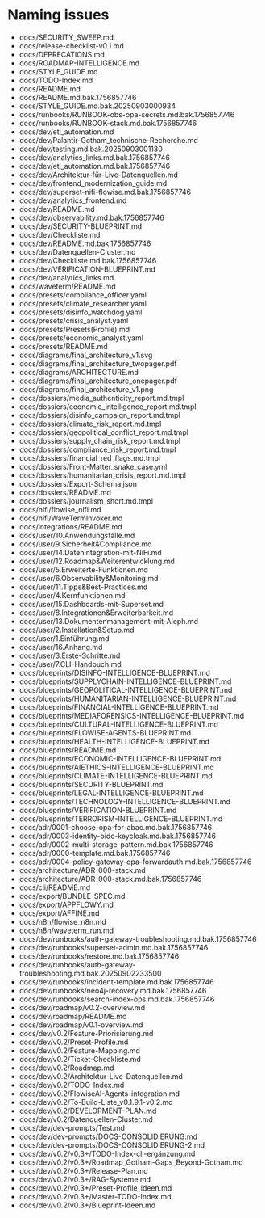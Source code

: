 # Naming issues

- docs/SECURITY_SWEEP.md
- docs/release-checklist-v0.1.md
- docs/DEPRECATIONS.md
- docs/ROADMAP-INTELLIGENCE.md
- docs/STYLE_GUIDE.md
- docs/TODO-Index.md
- docs/README.md
- docs/README.md.bak.1756857746
- docs/STYLE_GUIDE.md.bak.20250903000934
- docs/runbooks/RUNBOOK-obs-opa-secrets.md.bak.1756857746
- docs/runbooks/RUNBOOK-stack.md.bak.1756857746
- docs/dev/etl_automation.md
- docs/dev/Palantir-Gotham_technische-Recherche.md
- docs/dev/testing.md.bak.20250903001130
- docs/dev/analytics_links.md.bak.1756857746
- docs/dev/etl_automation.md.bak.1756857746
- docs/dev/Architektur-für-Live-Datenquellen.md
- docs/dev/frontend_modernization_guide.md
- docs/dev/superset-nifi-flowise.md.bak.1756857746
- docs/dev/analytics_frontend.md
- docs/dev/README.md
- docs/dev/observability.md.bak.1756857746
- docs/dev/SECURITY-BLUEPRINT.md
- docs/dev/Checkliste.md
- docs/dev/README.md.bak.1756857746
- docs/dev/Datenquellen-Cluster.md
- docs/dev/Checkliste.md.bak.1756857746
- docs/dev/VERIFICATION-BLUEPRINT.md
- docs/dev/analytics_links.md
- docs/waveterm/README.md
- docs/presets/compliance_officer.yaml
- docs/presets/climate_researcher.yaml
- docs/presets/disinfo_watchdog.yaml
- docs/presets/crisis_analyst.yaml
- docs/presets/Presets(Profile).md
- docs/presets/economic_analyst.yaml
- docs/presets/README.md
- docs/diagrams/final_architecture_v1.svg
- docs/diagrams/final_architecture_twopager.pdf
- docs/diagrams/ARCHITECTURE.md
- docs/diagrams/final_architecture_onepager.pdf
- docs/diagrams/final_architecture_v1.png
- docs/dossiers/media_authenticity_report.md.tmpl
- docs/dossiers/economic_intelligence_report.md.tmpl
- docs/dossiers/disinfo_campaign_report.md.tmpl
- docs/dossiers/climate_risk_report.md.tmpl
- docs/dossiers/geopolitical_conflict_report.md.tmpl
- docs/dossiers/supply_chain_risk_report.md.tmpl
- docs/dossiers/compliance_risk_report.md.tmpl
- docs/dossiers/financial_red_flags.md.tmpl
- docs/dossiers/Front-Matter_snake_case.yml
- docs/dossiers/humanitarian_crisis_report.md.tmpl
- docs/dossiers/Export-Schema.json
- docs/dossiers/README.md
- docs/dossiers/journalism_short.md.tmpl
- docs/nifi/flowise_nifi.md
- docs/nifi/WaveTermInvoker.md
- docs/integrations/README.md
- docs/user/10.Anwendungsfälle.md
- docs/user/9.Sicherheit&Compliance.md
- docs/user/14.Datenintegration-mit-NiFi.md
- docs/user/12.Roadmap&Weiterentwicklung.md
- docs/user/5.Erweiterte-Funktionen.md
- docs/user/6.Observability&Monitoring.md
- docs/user/11.Tipps&Best-Practices.md
- docs/user/4.Kernfunktionen.md
- docs/user/15.Dashboards-mit-Superset.md
- docs/user/8.Integrationen&Erweiterbarkeit.md
- docs/user/13.Dokumentenmanagement-mit-Aleph.md
- docs/user/2.Installation&Setup.md
- docs/user/1.Einführung.md
- docs/user/16.Anhang.md
- docs/user/3.Erste-Schritte.md
- docs/user/7.CLI-Handbuch.md
- docs/blueprints/DISINFO-INTELLIGENCE-BLUEPRINT.md
- docs/blueprints/SUPPLYCHAIN-INTELLIGENCE-BLUEPRINT.md
- docs/blueprints/GEOPOLITICAL-INTELLIGENCE-BLUEPRINT.md
- docs/blueprints/HUMANITARIAN-INTELLIGENCE-BLUEPRINT.md
- docs/blueprints/FINANCIAL-INTELLIGENCE-BLUEPRINT.md
- docs/blueprints/MEDIAFORENSICS-INTELLIGENCE-BLUEPRINT.md
- docs/blueprints/CULTURAL-INTELLIGENCE-BLUEPRINT.md
- docs/blueprints/FLOWISE-AGENTS-BLUEPRINT.md
- docs/blueprints/HEALTH-INTELLIGENCE-BLUEPRINT.md
- docs/blueprints/README.md
- docs/blueprints/ECONOMIC-INTELLIGENCE-BLUEPRINT.md
- docs/blueprints/AIETHICS-INTELLIGENCE-BLUEPRINT.md
- docs/blueprints/CLIMATE-INTELLIGENCE-BLUEPRINT.md
- docs/blueprints/SECURITY-BLUEPRINT.md
- docs/blueprints/LEGAL-INTELLIGENCE-BLUEPRINT.md
- docs/blueprints/TECHNOLOGY-INTELLIGENCE-BLUEPRINT.md
- docs/blueprints/VERIFICATION-BLUEPRINT.md
- docs/blueprints/TERRORISM-INTELLIGENCE-BLUEPRINT.md
- docs/adr/0001-choose-opa-for-abac.md.bak.1756857746
- docs/adr/0003-identity-oidc-keycloak.md.bak.1756857746
- docs/adr/0002-multi-storage-pattern.md.bak.1756857746
- docs/adr/0000-template.md.bak.1756857746
- docs/adr/0004-policy-gateway-opa-forwardauth.md.bak.1756857746
- docs/architecture/ADR-000-stack.md
- docs/architecture/ADR-000-stack.md.bak.1756857746
- docs/cli/README.md
- docs/export/BUNDLE-SPEC.md
- docs/export/APPFLOWY.md
- docs/export/AFFINE.md
- docs/n8n/flowise_n8n.md
- docs/n8n/waveterm_run.md
- docs/dev/runbooks/auth-gateway-troubleshooting.md.bak.1756857746
- docs/dev/runbooks/superset-admin.md.bak.1756857746
- docs/dev/runbooks/restore.md.bak.1756857746
- docs/dev/runbooks/auth-gateway-troubleshooting.md.bak.20250902233500
- docs/dev/runbooks/incident-template.md.bak.1756857746
- docs/dev/runbooks/neo4j-recovery.md.bak.1756857746
- docs/dev/runbooks/search-index-ops.md.bak.1756857746
- docs/dev/roadmap/v0.2-overview.md
- docs/dev/roadmap/README.md
- docs/dev/roadmap/v0.1-overview.md
- docs/dev/v0.2/Feature-Priorisierung.md
- docs/dev/v0.2/Preset-Profile.md
- docs/dev/v0.2/Feature-Mapping.md
- docs/dev/v0.2/Ticket-Checkliste.md
- docs/dev/v0.2/Roadmap.md
- docs/dev/v0.2/Architektur-Live-Datenquellen.md
- docs/dev/v0.2/TODO-Index.md
- docs/dev/v0.2/FlowiseAI-Agents-integration.md
- docs/dev/v0.2/To-Build-Liste_v0.1.9.1-v0.2.md
- docs/dev/v0.2/DEVELOPMENT-PLAN.md
- docs/dev/v0.2/Datenquellen-Cluster.md
- docs/dev/dev-prompts/Test.md
- docs/dev/dev-prompts/DOCS-CONSOLIDIERUNG.md
- docs/dev/dev-prompts/DOCS-CONSOLIDIERUNG-2.md
- docs/dev/v0.2/v0.3+/TODO-Index-cli-ergänzung.md
- docs/dev/v0.2/v0.3+/Roadmap_Gotham-Gaps_Beyond-Gotham.md
- docs/dev/v0.2/v0.3+/Release-Plan.md
- docs/dev/v0.2/v0.3+/RAG-Systeme.md
- docs/dev/v0.2/v0.3+/Preset-Profile_ideen.md
- docs/dev/v0.2/v0.3+/Master-TODO-Index.md
- docs/dev/v0.2/v0.3+/Blueprint-Ideen.md
